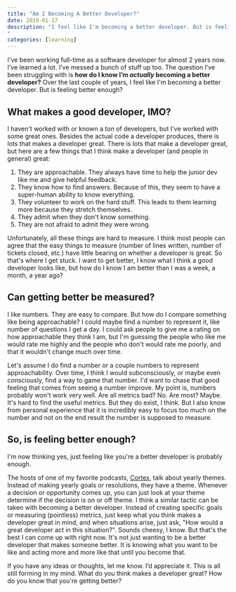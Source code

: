 ```yaml
---
title: "Am I Becoming A Better Developer?"
date: 2019-01-17
description: "I feel like I'm becoming a better developer. But is feeling better enough?
"
categories: [learning]
---
```


I've been working full-time as a software developer for almost 2 years now. I’ve learned a lot. I’ve messed a bunch of stuff up too. The question I’ve been struggling with is **how do I know I’m _actually_ becoming a better developer?** Over the last couple of years, I feel like I'm becoming a better developer. But is feeling better enough?

## What makes a good developer, IMO?

I haven't worked with or known a _ton_ of developers, but I've worked with some great ones. Besides the actual code a developer produces, there is lots that makes a developer great. There is lots that make a developer great, but here are a few things that I think make a developer (and people in general) great:

1. They are approachable. They always have time to help the junior dev like me and give helpful feedback.
2. They know how to find answers. Because of this, they seem to have a super-human ability to know everything.
3. They volunteer to work on the hard stuff. This leads to them learning more because they stretch themselves.
4. They admit when they don't know something.
5. They are not afraid to admit they were wrong.

Unfortunately, all these things are hard to measure. I think most people can agree that the easy things to measure (number of lines written, number of tickets closed, etc.) have little bearing on whether a developer is great. So that's where I get stuck. I want to get better, I know what I think a good developer looks like, but how do I know I am better than I was a week, a month, a year ago?

## Can getting better be measured?

I like numbers. They are easy to compare. But how do I compare something like being approachable? I could maybe find a number to represent it, like number of questions I get a day. I could ask people to give me a rating on how approachable they think I am, but I'm guessing the people who like me would rate me highly and the people who don't would rate me poorly, and that it wouldn't change much over time.

Let's assume I do find a number or a couple numbers to represent approachability. Over time, I think I would subconsciously, or maybe even consciously, find a way to game that number. I'd want to chase that good feeling that comes from seeing a number improve. My point is, numbers probably won't work very well. Are all metrics bad? No. Are most? Maybe. It's hard to find the useful metrics. But they do exist, I think. But I also know from personal experience that it is incredibly easy to focus too much on the number and not on the end result the number is supposed to measure.

## So, is feeling better enough?

I'm now thinking yes, just feeling like you're a better developer is probably enough.

The hosts of one of my favorite podcasts, [Cortex](https://relay.fm/cortex), talk about yearly themes. Instead of making yearly goals or resolutions, they have a theme. Whenever a decision or opportunity comes up, you can just look at your theme determine if the decision is on or off theme. I think a similar tactic can be taken with becoming a better developer. Instead of creating specific goals or measuring (pointless) metrics, just keep what you think makes a developer great in mind, and when situations arise, just ask, "How would a great developer act in this situation?". Sounds cheesy, I know. But that's the best I can come up with right now. It's not just wanting to be a better developer that makes someone better. It is knowing what you want to be like and acting more and more like that until you become that.

If you have any ideas or thoughts, let me know. I’d appreciate it. This is all still forming in my mind. What do you think makes a developer great? How do you know that you're getting better?
